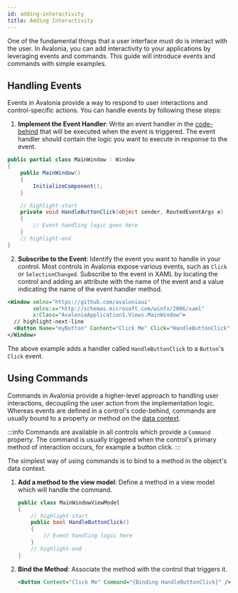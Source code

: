 ```yaml
---
id: adding-interactivity
title: Adding Interactivity
---
```


One of the fundamental things that a user interface must do is interact with the user. In Avalonia, you can add interactivity to your applications by leveraging events and commands. This guide will introduce events and commands with simple examples.

## Handling Events

Events in Avalonia provide a way to respond to user interactions and control-specific actions. You can handle events by following these steps:

1. **Implement the Event Handler**: Write an event handler in the [code-behind](../user-interface/code-behind.md) that will be executed when the event is triggered. The event handler should contain the logic you want to execute in response to the event.

```csharp title='MainWindow.axaml.cs'
public partial class MainWindow : Window
{
    public MainWindow()
    {
        InitializeComponent();
    }

    // highlight-start
    private void HandleButtonClick(object sender, RoutedEventArgs e)
    {
        // Event handling logic goes here
    }
    // highlight-end
}
```

2. **Subscribe to the Event**: Identify the event you want to handle in your control. Most controls in Avalonia expose various events, such as `Click` or `SelectionChanged`. Subscribe to the event in XAML by locating the control and adding an attribute with the name of the event and a value indicating the name of the event handler method.

```xml title='MainWindow.axaml'
<Window xmlns="https://github.com/avaloniaui"
        xmlns:x="http://schemas.microsoft.com/winfx/2006/xaml"
        x:Class="AvaloniaApplication1.Views.MainWindow">
  // highlight-next-line
  <Button Name="myButton" Content="Click Me" Click="HandleButtonClick" />
</Window>
```

The above example adds a handler called `HandleButtonClick` to a `Button`'s `Click` event.

## Using Commands

Commands in Avalonia provide a higher-level approach to handling user interactions, decoupling the user action from the implementation logic. Whereas events are defined in a control's code-behind, commands are usually bound to a property or method on the [data context](../data/data-binding/data-context.md).

:::info
Commands are available in all controls which provide a `Command` property. The command is usually triggered when the control's primary method of interaction occurs, for example a button click.
:::

The simplest way of using commands is to bind to a method in the object's data context.

1. **Add a method to the view model**: Define a method in a view model which will handle the command.

    ```csharp
    public class MainWindowViewModel
    {
        // highlight-start
        public bool HandleButtonClick()
        {
            // Event handling logic here
        }
        // highlight-end
    }
    ```

2. **Bind the Method**: Associate the method with the control that triggers it.

    ```xml
    <Button Content="Click Me" Command="{Binding HandleButtonClick}" />
    ```

